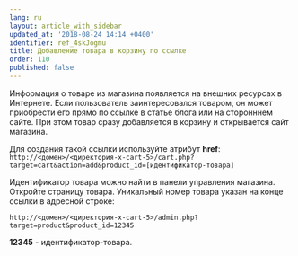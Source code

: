 ```yaml
---
lang: ru
layout: article_with_sidebar
updated_at: '2018-08-24 14:14 +0400'
identifier: ref_4skJogmu
title: Добавление товара в корзину по ссылке
order: 110
published: false
---
```

Информация о товаре из магазина появляется на внешних ресурсах в Интернете. Если пользователь заинтересовался товаром, он может приобрести его прямо по ссылке в статье блога или на сторонннем сайте. При этом товар сразу добавляется в корзину и открывается сайт магазина.

Для создания такой ссылки используйте атрибут **href**:
`http://<домен>/<директория-x-cart-5>/cart.php?target=cart&action=add&product_id=[идентификатор-товара]`

Идентификатор товара можно найти в панели управления магазина. Откройте страницу товара. Уникальный номер товара указан на конце ссылки в адресной строке:

`http://<домен>/<директория-x-cart-5>/admin.php?target=product&product_id=12345`

**12345**  - идентификатор-товара.
